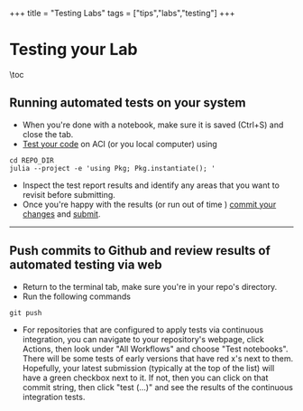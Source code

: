 +++
title = "Testing Labs"
tags = ["tips","labs","testing"]
+++

# Testing your Lab
\toc


## Running automated tests on your system
- When you're done with a notebook, make sure it is saved (Ctrl+S) and close the tab.
- [Test your code](testing) on ACI (or you local computer) using
```shell
cd REPO_DIR
julia --project -e 'using Pkg; Pkg.instantiate(); '
```
- Inspect the test report results and identify any areas that you want to revisit before submitting.
- Once  you're happy with the results (or run out of time ) [commit your changes](../commit) and [submit](../submit).

---
## Push commits to Github and review results of automated testing via web
- Return to the terminal tab, make sure you're in your repo's directory.
- Run the following commands
```shell
git push
```
- For repositories that are configured to apply tests via continuous integration, you can navigate to your repository's webpage, click Actions, then look under "All Workflows" and choose "Test notebooks".  There will be some tests of early versions that have red x's next to them.  Hopefully, your latest submission (typically at the top of the list) will have a green checkbox next to it.  If not, then you can click on that commit string, then click "test (...)" and see the results of the continuous integration tests.
